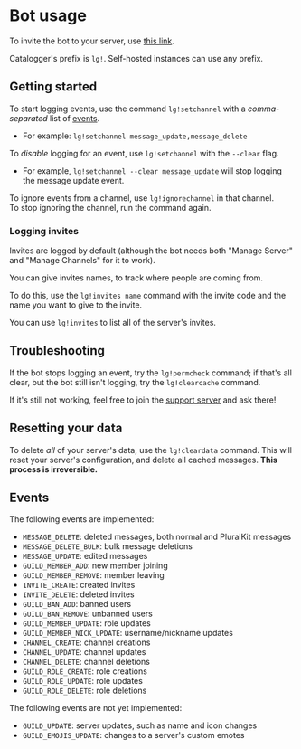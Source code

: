 # Bot usage

To invite the bot to your server, use [this link](https://discord.com/api/oauth2/authorize?client_id=830819903371739166&permissions=537259248&scope=bot%20applications.commands).

Catalogger's prefix is `lg!`. Self-hosted instances can use any prefix.

## Getting started

To start logging events, use the command `lg!setchannel` with a *comma-separated* list of [events](#events).
- For example: `lg!setchannel message_update,message_delete`

To *disable* logging for an event, use `lg!setchannel` with the `--clear` flag.
- For example, `lg!setchannel --clear message_update` will stop logging the message update event.

To ignore events from a channel, use `lg!ignorechannel` in that channel.  
To stop ignoring the channel, run the command again.

### Logging invites

Invites are logged by default (although the bot needs both "Manage Server" and "Manage Channels" for it to work).

You can give invites names, to track where people are coming from.

To do this, use the `lg!invites name` command with the invite code and the name you want to give to the invite.

You can use `lg!invites` to list all of the server's invites.

## Troubleshooting

If the bot stops logging an event, try the `lg!permcheck` command;
if that's all clear, but the bot still isn't logging, try the `lg!clearcache` command.

If it's still not working, feel free to join the [support server](https://discord.gg/anzCcFKBk4) and ask there!

## Resetting your data

To delete *all* of your server's data, use the `lg!cleardata` command.
This will reset your server's configuration, and delete all cached messages.
**This process is irreversible.**

## Events

The following events are implemented:

- `MESSAGE_DELETE`: deleted messages, both normal and PluralKit messages
- `MESSAGE_DELETE_BULK`: bulk message deletions
- `MESSAGE_UPDATE`: edited messages
- `GUILD_MEMBER_ADD`: new member joining
- `GUILD_MEMBER_REMOVE`: member leaving
- `INVITE_CREATE`: created invites
- `INVITE_DELETE`: deleted invites
- `GUILD_BAN_ADD`: banned users
- `GUILD_BAN_REMOVE`: unbanned users
- `GUILD_MEMBER_UPDATE`: role updates
- `GUILD_MEMBER_NICK_UPDATE`: username/nickname updates
- `CHANNEL_CREATE`: channel creations
- `CHANNEL_UPDATE`: channel updates
- `CHANNEL_DELETE`: channel deletions
- `GUILD_ROLE_CREATE`: role creations
- `GUILD_ROLE_UPDATE`: role updates
- `GUILD_ROLE_DELETE`: role deletions

The following events are not yet implemented:

- `GUILD_UPDATE`: server updates, such as name and icon changes
- `GUILD_EMOJIS_UPDATE`: changes to a server's custom emotes